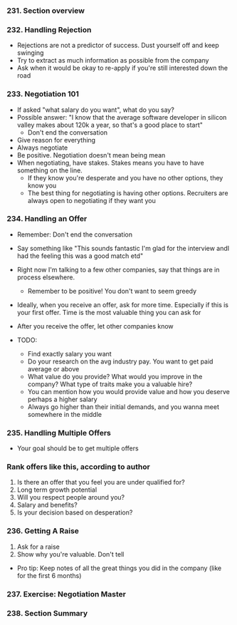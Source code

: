 ### 231. Section overview

### 232. Handling Rejection
- Rejections are not a predictor of success. Dust yourself off and keep swinging
- Try to extract as much information as possible from the company
- Ask when it would be okay to re-apply if you're still interested down the road

### 233. Negotiation 101
- If asked "what salary do you want", what do you say?
- Possible answer: "I know that the average software developer in silicon valley makes about 120k a year, so that's a good place to start"
    - Don't end the conversation
- Give reason for everything
- Always negotiate
- Be positive. Negotiation doesn't mean being mean
- When negotiating, have stakes. Stakes means you have to have something on the line.
    - If they know you're desperate and you have no other options, they know you
    - The best thing for negotiating is having other options. Recruiters are always open to negotiating if they want you

### 234. Handling an Offer
- Remember: Don't end the conversation
- Say something like "This sounds fantastic I'm glad for the interview andI had the feeling this was a good match etd"
- Right now I'm talking to a few other companies, say that things are in process elsewhere.
    - Remember to be positive! You don't want to seem greedy
- Ideally, when you receive an offer, ask for more time. Especially if this is your first offer. Time is the most valuable thing you can ask for
- After you receive the offer, let other companies know

- TODO:
    - Find exactly salary you want
    - Do your research on the avg industry pay. You want to get paid average or above
    - What value do you provide? What would you improve in the company? What type of traits make you a valuable hire?
    - You can mention how you would provide value and how you deserve perhaps a higher salary
    - Always go higher than their initial demands, and you wanna meet somewhere in the middle

### 235. Handling Multiple Offers
- Your goal should be to get multiple offers

### Rank offers like this, according to author
1. Is there an offer that you feel you are under qualified for?
2. Long term growth potential
3. Will you respect people around you?
4. Salary and benefits?
5. Is your decision based on desperation?

### 236. Getting A Raise
1. Ask for a raise
2. Show why you're valuable. Don't tell
- Pro tip: Keep notes of all the great things you did in the company (like for the first 6 months) 

### 237. Exercise: Negotiation Master
### 238. Section Summary
